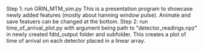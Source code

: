 Step 1: run GRIN_MTM_sim.py
			This is a presentation program to showcase newly added features (mostly about hanning window pulse). Animate and save featuers can be changed at the bottom.
Step 2: run time_of_arrival_plot.py with argument being path to "detector_readings.npz" in newly created fdtd_output folder and subfolder.
			This creates a plot of time of arrival on each detector placed in a linear array.
